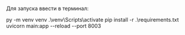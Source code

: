 Для запуска ввести в терминал:

py -m venv venv
.\venv\Scripts\activate
pip install -r .\requirements.txt
uvicorn main:app --reload --port 8003
